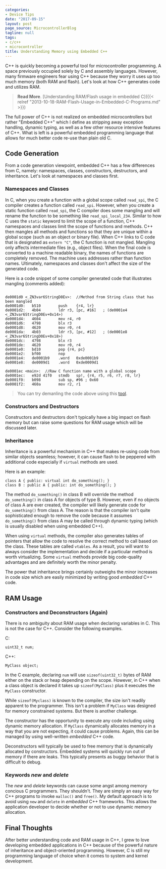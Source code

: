 ```yaml
---
categories:
- Device Tips
date: "2017-09-15"
layout: post
page_source: MicrocontrollerBlog
tagline: null
tags:
- c/c++
- microcontroller
title: Understanding Memory using Embedded C++
---
```


C++ is quickly becoming a powerful tool for microcontroller programming.  A space previously occupied solely by C and assembly languages. However, many firmware engineers fear using C++ because they worry it uses up too much memory (both RAM and flash).  Let's look at how C++ generates code and utilizes RAM.

> **Read More**. [Understanding RAM/Flash usage in embedded C]({{< relref "2013-10-18-RAM-Flash-Usage-in-Embedded-C-Programs.md" >}})

<div class="alert alert-info">

The full power of C++ is not realized on embedded microcontrollers but rather "Embedded C++" which I define as stripping away exception handling, dynamic typing, as well as a few other resource intensive features of C++. What is left is a powerful embedded programming language that allows for much better code re-use than plain old C.

</div>

## Code Generation

From a code generation viewpoint, embedded C++ has a few differences from C, namely: namespaces, classes, constructors, destructors, and inheritance. Let's look at namespaces and classes first.

### Namespaces and Classes

In C, when you create a function with a global scope called `read_spi`, the C compiler creates a function called `read_spi`.  However, when you create a static function called `read_spi`, the C compiler does some mangling and will rename the function to be something like `read_spi_local_234`. Similar to how C uses the `static` keyword to limit the scope of a function, C++ namespaces and classes limit the scope of functions and methods. C++ then mangles all methods and functions so that they are unique within a global scope (such as an object or binary file). When C++ links to C code that is designated as `extern "C"`, the C function is not mangled. Mangling only affects intermediate files (e.g., object files). When the final code is converted to a machine readable binary, the names of functions are completely removed. The machine uses addresses rather than function names. Ultimately, namespaces and classes don't affect the size of the generated code.

Here is a code snippet of some compiler generated code that illustrates mangling (comments added):

```

de0001d0 <_ZN3var6StringD0Ev>:  //Method from String class that has been mangled
de0001d0:	b510      	push	{r4, lr}
de0001d2:	4b04      	ldr	r3, [pc, #16]	; (de0001e4 <_ZN3var6StringD0Ev+0x14>)
de0001d4:	4604      	mov	r4, r0
de0001d6:	4798      	blx	r3
de0001d8:	4620      	mov	r0, r4
de0001da:	4b03      	ldr	r3, [pc, #12]	; (de0001e8 <_ZN3var6StringD0Ev+0x18>)
de0001dc:	4798      	blx	r3
de0001de:	4620      	mov	r0, r4
de0001e0:	bd10      	pop	{r4, pc}
de0001e2:	bf00      	nop
de0001e4:	de0001b9 	.word	0xde0001b9
de0001e8:	de0009d1 	.word	0xde0009d1

de0001ec <main>:  //Raw C function name with a global scope
de0001ec:	e92d 41f0 	stmdb	sp!, {r4, r5, r6, r7, r8, lr}
de0001f0:	b098      	sub	sp, #96	; 0x60
de0001f2:	460a      	mov	r2, r1

```

> You can try demanling the code above using this [tool](https://demangler.com/).

### Constructors and Destructors

Constructors and destructors don't typically have a big impact on flash memory but can raise some questions for RAM usage which will be discussed later.

### Inheritance

Inheritance is a powerful mechanism in C++ that makes re-using code from similar objects seamless; however, it can cause flash to be peppered with additional code especially if `virtual` methods are used.

Here is an example:

```
class A { public: virtual int do_something(); }
class B : public A { public: int do_something(); }
```

The method `do_something()` in class B will override the method `do_something()` in class A for objects of type B.  However, even if no objects of class A are ever created, the compiler will likely generate code for `do_something()` from class A. The reason is that the compiler isn't quite sophisticated enough to remove the code because it assumes `do_something()` from class A may be called through dynamic typing (which is usually disabled when using embedded C++).

When using `virtual` methods, the compiler also generates tables of pointers that allow the code to resolve the correct method to call based on the class. These tables are called `vtables`. As a result, you will want to always consider the implementation and decide if a particular method is worth virtualizing. Some `virtual` methods provide big code-quality advantages and are definitely worth the minor penalty.

The power that inheritance brings certainly outweighs the minor increases in code size which are easily minimized by writing good *embedded* C++ code.

## RAM Usage

### Constructors and Deconstructors (Again)

There is no ambiguity about RAM usage when declaring variables in C. This is not the case for C++. Consider the following examples.

C:

`uint32_t num;`

C++:

`MyClass object;`

In the C example, declaring `num` will use `sizeof(uint32_t)` bytes of RAM either on the stack or heap depending on the scope. However, in C++ when a class object is declared it takes up `sizeof(MyClass)` plus it executes the `MyClass` constructor.

While `sizeof(Myclass)` is known to the compiler, the size isn't readily apparent to the programmer. This isn't a problem if `MyClass` was designed for memory constrained systems. But there is another challenge.

The constructor has the opportunity to execute any code including using dynamic memory allocation. If `MyClass` dynamically allocates memory in a way that you are not expecting, it could cause problems. Again, this can be managed by using well-written *embedded* C++ code.

Deconstructors will typically be used to free memory that is dynamically allocated by constructors. Embedded systems will quickly run out of memory if there are leaks. This typically presents as buggy behavior that is difficult to debug.

### Keywords *new* and *delete*

The *new* and *delete* keywords can cause some angst among memory concious C programmers. They shouldn't. They are simply an easy way for C++ programs to invoke `malloc()` and `free()`. My default approach is to avoid using `new` and `delete` in *embedded* C++ frameworks. This allows the application developer to decide whether or not to use dynamic memory allocation.

## Final Thoughts

After better understanding code and RAM usage in C++, I grew to love developing embedded applications in C++ because of the powerful nature of inheritance and object-oriented programming. However, C is still my programming language of choice when it comes to system and kernel development.
